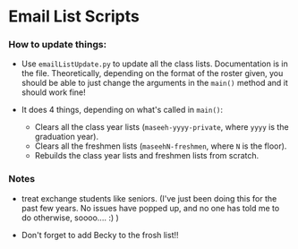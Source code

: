# Email List Scripts

### How to update things:
- Use `emailListUpdate.py` to update all the class lists. Documentation is in the file. Theoretically, depending on the format of the roster given, you should be able to just change the arguments in the `main()` method and it should work fine!

- It does 4 things, depending on what's called in `main()`:
  - Clears all the class year lists (`maseeh-yyyy-private`, where `yyyy` is the graduation year).
  - Clears all the freshmen lists (`maseehN-freshmen`, where `N` is the floor).
  - Rebuilds the class year lists and freshmen lists from scratch.
  
### Notes
- treat exchange students like seniors. (I've just been doing this for the past few years. No issues have popped up, and no one has told me to do otherwise, soooo.... :) )

- Don't forget to add Becky to the frosh list!!
